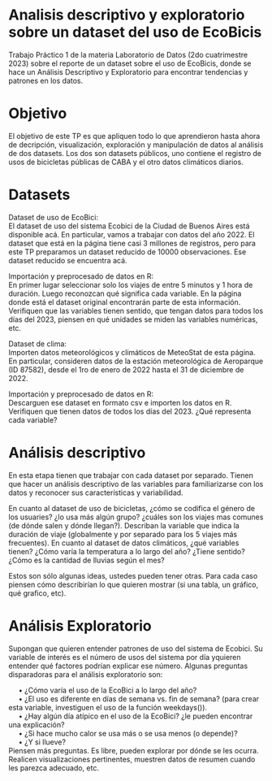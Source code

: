# Analisis descriptivo y exploratorio sobre un dataset del uso de EcoBicis
Trabajo Práctico 1 de la materia Laboratorio de Datos (2do cuatrimestre 2023) sobre el reporte de un dataset sobre el uso de EcoBicis, donde se hace un Análisis Descriptivo y Exploratorio para encontrar tendencias y patrones en los datos.

# Objetivo
El objetivo de este TP es que apliquen todo lo que aprendieron hasta ahora de decripción, visualización, exploración y manipulación de datos al análisis de dos datasets. Los dos son datasets públicos, uno contiene el registro de usos de bicicletas públicas de CABA y el otro datos climáticos diarios.

# Datasets
Dataset de uso de EcoBici: <br>
El dataset de uso del sistema Ecobici de la Ciudad de Buenos Aires está disponible acá. En particular, vamos a trabajar con datos del año 2022. El dataset que está en la página tiene casi 3 millones de registros, pero para este TP preparamos un dataset reducido de 10000 observaciones. Ese dataset reducido se encuentra acá.

Importación y preprocesado de datos en R: <br>
En primer lugar seleccionar solo los viajes de entre 5 minutos y 1 hora de duración. Luego reconozcan qué significa cada variable. En la página donde está el dataset original encontrarán parte de esta información. Verifiquen que las variables tienen sentido, que tengan datos para todos los días del 2023, piensen en qué unidades se miden las variables numéricas, etc.

Dataset de clima: <br>
Importen datos meteorológicos y climáticos de MeteoStat de esta página. En particular, consideren datos de la estación meteorológica de Aeroparque (ID 87582), desde el 1ro de enero de 2022 hasta el 31 de diciembre de 2022.

Importación y preprocesado de datos en R: <br>
Descarguen ese dataset en formato csv e importen los datos en R. Verifiquen que tienen datos de todos los días del 2023. ¿Qué representa cada variable?

# Análisis descriptivo
En esta etapa tienen que trabajar con cada dataset por separado. Tienen que hacer un análisis descriptivo de las variables para familiarizarse con los datos y reconocer sus características y variabilidad.

En cuanto al dataset de uso de bicicletas, ¿cómo se codifica el género de los usuaries? ¿lo usa más algún grupo? ¿cuáles son los viajes mas comunes (de dónde salen y dónde llegan?). Describan la variable que indica la duración de viaje (globalmente y por separado para los 5 viajes más frecuentes). En cuanto al dataset de datos climáticos, ¿qué variables tienen? ¿Cómo varía la temperatura a lo largo del año? ¿Tiene sentido? ¿Cómo es la cantidad de lluvias según el mes?

Estos son sólo algunas ideas, ustedes pueden tener otras. Para cada caso piensen cómo describirían lo que quieren mostrar (si una tabla, un gráfico, qué grafico, etc).

# Análisis Exploratorio
Supongan que quieren entender patrones de uso del sistema de Ecobici. Su variable de interés es el número de usos del sistema por día yquieren entender qué factores podrían explicar ese número. Algunas preguntas disparadoras para el análisis exploratorio son:

&nbsp;&nbsp;&nbsp;&nbsp; • ¿Cómo varía el uso de la EcoBici a lo largo del año? <br>
&nbsp;&nbsp;&nbsp;&nbsp; • ¿El uso es diferente en días de semana vs. fin de semana? (para crear esta variable, investiguen el uso de la función weekdays()). <br>
&nbsp;&nbsp;&nbsp;&nbsp; • ¿Hay algún día atípico en el uso de la EcoBici? ¿le pueden encontrar una explicación? <br>
&nbsp;&nbsp;&nbsp;&nbsp; • ¿Si hace mucho calor se usa más o se usa menos (o depende)? <br>
&nbsp;&nbsp;&nbsp;&nbsp; • ¿Y si llueve? <br>
Piensen más preguntas. Es libre, pueden explorar por dónde se les ocurra. Realicen visualizaciones pertinentes, muestren datos de resumen cuando les parezca adecuado, etc.
